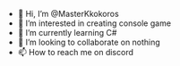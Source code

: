 - 👋 Hi, I’m @MasterKkokoros
- 👀 I’m interested in creating console game
- 🌱 I’m currently learning C#
- 💞️ I’m looking to collaborate on nothing
- 📫 How to reach me on discord
